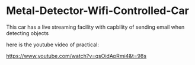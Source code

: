 # Metal-Detector-Wifi-Controlled-Car
This car has a live streaming facility with capbility of sending email when detecting objects

here is the youtube video of practical:

https://www.youtube.com/watch?v=qsOidApRmi4&t=98s
